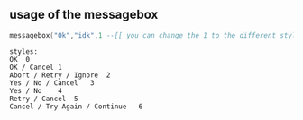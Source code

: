 ## usage of the messagebox
```lua
messagebox("Ok","idk",1 --[[ you can change the 1 to the different style numbers]]) 
```

```
styles:
OK	0
OK / Cancel	1
Abort / Retry / Ignore	2
Yes / No / Cancel	3
Yes / No	4
Retry / Cancel	5
Cancel / Try Again / Continue	6
```